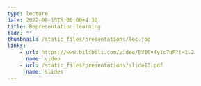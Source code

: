 ```yaml
---
type: lecture
date: 2022-08-15T8:00:00+4:30
title: Representation learning
tldr: ""
thumbnail: /static_files/presentations/lec.jpg
links: 
    - url: https://www.bilibili.com/video/BV16v4y1c7uF?t=1.2
      name: video
    - url: /static_files/presentations/slide13.pdf
      name: slides
--- 
```


